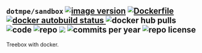 ## ``dotmpe/sandbox`` [![image version](https://images.microbadger.com/badges/version/dotmpe/sandbox.svg)](https://microbadger.com/images/dotmpe/sandbox "microbadger.com version metadata") [ ![Dockerfile](https://img.shields.io/badge/Dockerfile-GitHub-blue.svg) ](https://github.com/dotmpe/x-docker/blob/master/_/sandbox/Dockerfile) [ ![docker autobuild status](https://img.shields.io/docker/build/dotmpe/sandbox.svg) ](https://cloud.docker.com/repository/docker/dotmpe/sandbox) ![docker hub pulls](https://img.shields.io/docker/pulls/dotmpe/sandbox.svg) ![code](https://img.shields.io/github/languages/code-size/dotmpe/x-docker.svg) ![repo](https://img.shields.io/github/repo-size/dotmpe/x-docker.svg) ![](https://img.shields.io/maintenance/yes/2019.svg) ![commits per year](https://img.shields.io/github/commit-activity/y/dotmpe/x-docker.svg) ![repo license](https://img.shields.io/github/license/dotmpe/x-docker.svg)

Treebox with docker.
